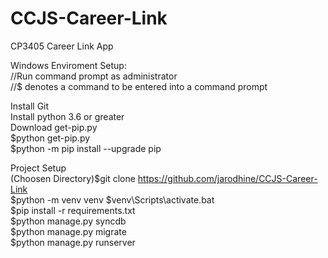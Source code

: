 # CCJS-Career-Link
CP3405 Career Link App  


Windows Enviroment Setup:  
//Run command prompt as administrator  
//$ denotes a command to be entered into a command prompt  
  
  Install Git  
  Install python 3.6 or greater  
  Download get-pip.py  
  $python get-pip.py  
  $python -m pip install --upgrade pip  

Project Setup  
  (Choosen Directory)$git clone https://github.com/jarodhine/CCJS-Career-Link  
  $python -m venv venv 
  $venv\Scripts\activate.bat  
  $pip install -r requirements.txt  
  $python manage.py syncdb  
  $python manage.py migrate  
  $python manage.py runserver  
